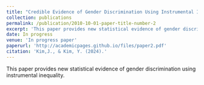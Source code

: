 ```yaml
---
title: "Credible Evidence of Gender Discrimination Using Instrumental Inequality"
collection: publications
permalink: /publication/2010-10-01-paper-title-number-2
excerpt: 'This paper provides new statistical evidence of gender discrimination using instrumental inequality.'
date: In progress
venue: 'In progress paper'
paperurl: 'http://academicpages.github.io/files/paper2.pdf'
citation: 'Kim,J., & Kim, Y. (2024).'
---
```

This paper provides new statistical evidence of gender discrimination using instrumental inequality.


